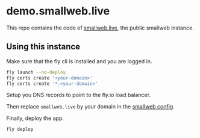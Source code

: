 # demo.smallweb.live

This repo contains the code of [smallweb.live](https://smallweb.live), the public smallweb instance.

## Using this instance

Make sure that the fly cli is installed and you are logged in.

```sh
fly launch --no-deploy
fly certs create '<your-domain>'
fly certs create '*.<your-domain>'
```

Setup you DNS records to point to the fly.io load balancer.

Then replace `smallweb.live` by your domain in the [smallweb config](./smallweb/.smallweb/config.json).

Finally, deploy the app.

```sh
fly deploy
```
